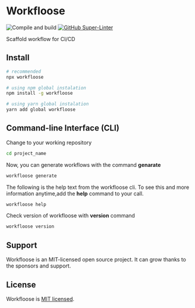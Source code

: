 # Workfloose

![Compile and build](https://github.com/iamando/workfloose/actions/workflows/ci.yml/badge.svg)
[![GitHub Super-Linter](https://github.com/iamando/workfloose/workflows/lint-code-base/badge.svg)](https://github.com/marketplace/actions/super-linter)

Scaffold workflow for CI/CD

## Install

```bash
# recommended
npx workfloose

# using npm global instalation
npm install -g workfloose

# using yarn global instalation
yarn add global workfloose
```

## Command-line Interface (CLI)

Change to your working repository

```bash
cd project_name
```

Now, you can generate workflows with the command **genarate**

```bash
workfloose generate
```

The following is the help text from the workfloose cli. To see this and more information anytime,add the **help** command to your call.

```bash
workfloose help
```

Check version of workfloose with **version** command

```bash
workfloose version
```

## Support

Workfloose is an MIT-licensed open source project. It can grow thanks to the sponsors and support.

## License

Workfloose is [MIT licensed](LICENSE).
